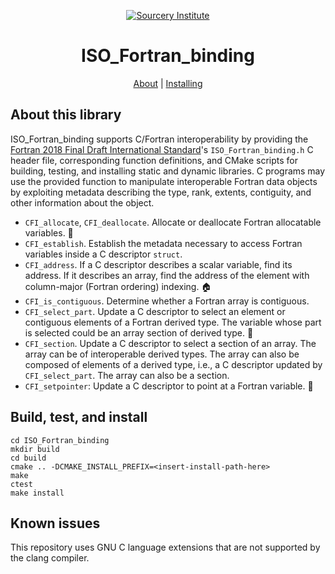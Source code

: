 <a name="top"> </a>

[This document is formatted with GitHub-Flavored Markdown.              ]:#
[For better viewing, including hyperlinks, read it online at            ]:#
[https://github.com/sourceryinstitute/OpenCoarrays/blob/master/README.md]:#
<div align="center">

[![Sourcery Institute][sourcery-institute logo]][Sourcery Institute]


ISO_Fortran_binding
===================

[About](#about-this-library) | [Installing](#build-test-and-install) 

</div>

About this library
------------------
ISO_Fortran_binding supports C/Fortran interoperability by providing the [Fortran 2018 Final Draft International Standard]'s `ISO_Fortran_binding.h` C header file, corresponding function definitions, and CMake scripts for building, testing, and installing static and dynamic libraries. C programs may use the provided function to manipulate interoperable Fortran data objects by exploiting metadata describing the type, rank, extents, contiguity, and other information about the object.  

* `CFI_allocate`, `CFI_deallocate`. Allocate or deallocate Fortran allocatable variables. 🐏 
* `CFI_establish`. Establish the metadata necessary to access Fortran variables inside a C descriptor `struct`.
* `CFI_address`. If a C descriptor describes a scalar variable, find its address. If it describes an array, find the address of the element with column-major (Fortran ordering) indexing. :house:
* `CFI_is_contiguous`. Determine whether a Fortran array is contiguous.
* `CFI_select_part`. Update a C descriptor to select an element or contiguous elements of a Fortran derived type. The variable whose part is selected could be an array section of derived type. 🚣‍ 
* `CFI_section`. Update a C descriptor to select a section of an array. The array can be of interoperable derived types. The array can also be composed of elements of a derived type, i.e., a C descriptor updated by `CFI_select_part`. The array can also be a section.
* `CFI_setpointer`: Update a C descriptor to point at a Fortran variable. 🏹 

[Fortran 2018 Final Draft International Standard]: http://isotc.iso.org/livelink/livelink?func=ll&objId=19442438&objAction=Open&viewType=1


Build, test, and install
------------------------ 
```
cd ISO_Fortran_binding 
mkdir build
cd build
cmake .. -DCMAKE_INSTALL_PREFIX=<insert-install-path-here>
make
ctest
make install
```

Known issues
------------
This repository uses GNU C language extensions that are not supported by the clang compiler.

[sourcery-institute logo]: http://www.sourceryinstitute.org/uploads/4/9/9/6/49967347/sourcery-logo-rgb-hi-rez-1.png
[Sourcery Institute]: http://www.sourceryinstitute.org
